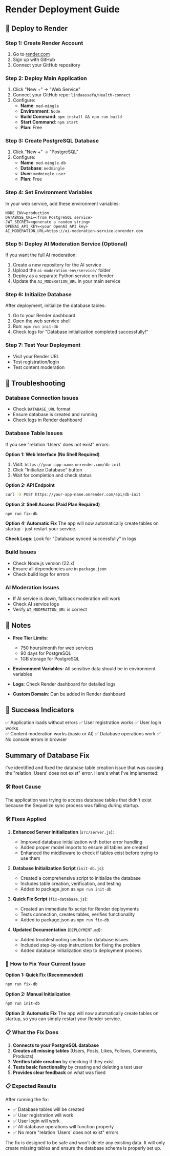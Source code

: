 # Render Deployment Guide

## 🚀 Deploy to Render

### Step 1: Create Render Account
1. Go to [render.com](https://render.com)
2. Sign up with GitHub
3. Connect your GitHub repository

### Step 2: Deploy Main Application
1. Click "New +" → "Web Service"
2. Connect your GitHub repo: `lindaassefa/Health-connect`
3. Configure:
   - **Name**: `med-mingle`
   - **Environment**: `Node`
   - **Build Command**: `npm install && npm run build`
   - **Start Command**: `npm start`
   - **Plan**: Free

### Step 3: Create PostgreSQL Database
1. Click "New +" → "PostgreSQL"
2. Configure:
   - **Name**: `med-mingle-db`
   - **Database**: `medmingle`
   - **User**: `medmingle_user`
   - **Plan**: Free

### Step 4: Set Environment Variables
In your web service, add these environment variables:

```
NODE_ENV=production
DATABASE_URL=<from PostgreSQL service>
JWT_SECRET=<generate a random string>
OPENAI_API_KEY=<your OpenAI API key>
AI_MODERATION_URL=https://ai-moderation-service.onrender.com
```

### Step 5: Deploy AI Moderation Service (Optional)
If you want the full AI moderation:

1. Create a new repository for the AI service
2. Upload the `ai-moderation-env/service/` folder
3. Deploy as a separate Python service on Render
4. Update the `AI_MODERATION_URL` in your main service

### Step 6: Initialize Database
After deployment, initialize the database tables:
1. Go to your Render dashboard
2. Open the web service shell
3. Run: `npm run init-db`
4. Check logs for "Database initialization completed successfully!"

### Step 7: Test Your Deployment
- Visit your Render URL
- Test registration/login
- Test content moderation

## 🔧 Troubleshooting

### Database Connection Issues
- Check `DATABASE_URL` format
- Ensure database is created and running
- Check logs in Render dashboard

### Database Table Issues
If you see "relation 'Users' does not exist" errors:

**Option 1: Web Interface (No Shell Required)**
1. Visit: `https://your-app-name.onrender.com/db-init`
2. Click "Initialize Database" button
3. Wait for completion and check status

**Option 2: API Endpoint**
```bash
curl -X POST https://your-app-name.onrender.com/api/db-init
```

**Option 3: Shell Access (Paid Plan Required)**
```bash
npm run fix-db
```

**Option 4: Automatic Fix**
The app will now automatically create tables on startup - just restart your service.

**Check Logs**: Look for "Database synced successfully" in logs

### Build Issues
- Check Node.js version (22.x)
- Ensure all dependencies are in `package.json`
- Check build logs for errors

### AI Moderation Issues
- If AI service is down, fallback moderation will work
- Check AI service logs
- Verify `AI_MODERATION_URL` is correct

## 📝 Notes

- **Free Tier Limits**: 
  - 750 hours/month for web services
  - 90 days for PostgreSQL
  - 1GB storage for PostgreSQL

- **Environment Variables**: All sensitive data should be in environment variables
- **Logs**: Check Render dashboard for detailed logs
- **Custom Domain**: Can be added in Render dashboard

## 🎯 Success Indicators

✅ Application loads without errors
✅ User registration works
✅ User login works  
✅ Content moderation works (basic or AI)
✅ Database operations work
✅ No console errors in browser 

## Summary of Database Fix

I've identified and fixed the database table creation issue that was causing the "relation 'Users' does not exist" error. Here's what I've implemented:

### 🛠️ **Root Cause**
The application was trying to access database tables that didn't exist because the Sequelize sync process was failing during startup.

### 🛠️ **Fixes Applied**

1. **Enhanced Server Initialization** (`src/server.js`):
   - Improved database initialization with better error handling
   - Added proper model imports to ensure all tables are created
   - Enhanced the middleware to check if tables exist before trying to use them

2. **Database Initialization Script** (`init-db.js`):
   - Created a comprehensive script to initialize the database
   - Includes table creation, verification, and testing
   - Added to package.json as `npm run init-db`

3. **Quick Fix Script** (`fix-database.js`):
   - Created an immediate fix script for Render deployments
   - Tests connection, creates tables, verifies functionality
   - Added to package.json as `npm run fix-db`

4. **Updated Documentation** (`DEPLOYMENT.md`):
   - Added troubleshooting section for database issues
   - Included step-by-step instructions for fixing the problem
   - Added database initialization step to deployment process

### 🚀 **How to Fix Your Current Issue**

**Option 1: Quick Fix (Recommended)**
```bash
npm run fix-db
```

**Option 2: Manual Initialization**
```bash
npm run init-db
```

**Option 3: Automatic Fix**
The app will now automatically create tables on startup, so you can simply restart your Render service.

### 📋 **What the Fix Does**

1. **Connects to your PostgreSQL database**
2. **Creates all missing tables** (Users, Posts, Likes, Follows, Comments, Products)
3. **Verifies table creation** by checking if they exist
4. **Tests basic functionality** by creating and deleting a test user
5. **Provides clear feedback** on what was fixed

### 📋 **Expected Results**

After running the fix:
- ✅ Database tables will be created
- ✅ User registration will work
- ✅ User login will work
- ✅ All database operations will function properly
- ✅ No more "relation 'Users' does not exist" errors

The fix is designed to be safe and won't delete any existing data. It will only create missing tables and ensure the database schema is properly set up. 